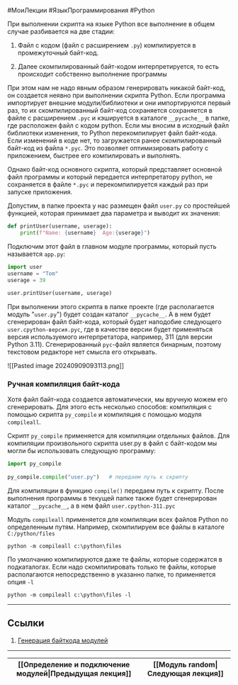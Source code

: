 #МоиЛекции #ЯзыкПрограммирования #Python 

При выполнении скрипта на языке Python все выполнение в общем случае разбивается на две стадии:

1. Файл с кодом (файл с расширением `.py`) компилируется в промежуточный байт-код.

2. Далее скомпилированный байт-кодом интерпретируется, то есть происходит собственно выполнение программы

При этом нам не надо явным образом генерировать никакой байт-код, он создается неявно при выполнении скрипта Python. Если программа импортирует внешние модули/библиотеки и они импортируются первый раз, то их скомпилированный байт-код сохраняется сохраняется в файле с расширением `.pyc` и кэшируется в каталоге `__pycache__` в папке, где расположен файл с кодом python. Если мы вносим в исходный файл библиотеки изменения, то Python перекомпилирует файл байт-кода. Если изменений в коде нет, то загружается ранее скомпилированный байт-код из файла `*.pyc`. Это позволяет оптимизировать работу с приложением, быстрее его компилировать и выполнять.

Однако байт-код основного скрипта, который представляет основной файл программы и который передается интерпретатору python, не сохраняется в файле `*.pyc` и перекомпилируется каждый раз при запуске приложения.

Допустим, в папке проекта у нас размещен файл `user.py` со простейшей функцией, которая принимает два параметра и выводит их значения:

```python
def printUser(username, userage):
    print(f"Name: {username}  Age:{userage}")
```

Подключим этот файл в главном модуле программы, который пусть называется `app.py`:

```python
import user
username = "Tom"
userage = 39
 
user.printUser(username, userage)
```

При выполнении этого скрипта в папке проекте (где располагается модуль "`user.py`") будет создан каталог `__pycache__`. А в нем будет сгенерирован файл байт-кода, который будет наподобие следующего `user.cpython-версия.pyc`, где в качестве версии будет применяться версия используемого интерпретатора, например, 311 (для версии Python 3.11). Сгенерированный `pyc`-файл является бинарным, поэтому текстовом редакторе нет смысла его открывать.

![[Pasted image 20240909093113.png]]

### Ручная компиляция байт-кода

Хотя файл байт-кода создается автоматически, мы вручную можем его сгенерировать. Для этого есть несколько способов: компиляция с помощью скрипта `py_compile` и компиляция с помощью модуля `compileall`.

Скрипт `py_compile` применяется для компиляции отдельных файлов. Для компиляции произвольного скрипта user.py в файл с байт-кодом мы могли бы использовать следующую программу:

```python
import py_compile
 
py_compile.compile("user.py")   # передаем путь к скрипту
```

Для компиляции в функцию `compile()` передаем путь к скрипту. После выполнения программы в текущей папке также будет сгенерирован каталог `__pycache__`, а в нем файл `user.cpython-311.pyc`

Модуль `compileall` применяется для компиляции всех файлов Python по определенным путям. Например, скомпилируем все файлы в каталоге `C:/python/files`

```
python -m compileall c:\python\files
```

По умолчанию компилируются даже те файлы, которые содержатся в подкаталогах. Если надо скомпилировать только те файлы, которые располагаются непосредственно в указанно папке, то применяется опция `-l`

```
python -m compileall c:\python\files -l
```

---
## Ссылки

1. [Генерация байткода модулей](https://metanit.com/python/tutorial/6.6.php)

---

| [[Определение и подключение модулей\|Предыдущая лекция]] | [[Модуль random\|Следующая лекция]] |
| -------------------------------------------------------- | ----------------------------------- |
